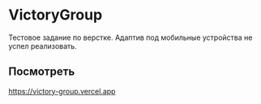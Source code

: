 # VictoryGroup
 Тестовое задание по верстке. Адаптив под мобильные устройства не успел реализовать.
## Посмотреть
https://victory-group.vercel.app
